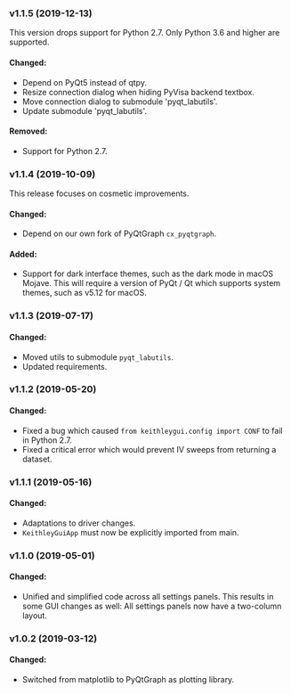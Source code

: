 ### v1.1.5 (2019-12-13)

This version drops support for Python 2.7. Only Python 3.6 and higher are supported.

#### Changed:

- Depend on PyQt5 instead of qtpy.
- Resize connection dialog when hiding PyVisa backend textbox.
- Move connection dialog to submodule 'pyqt_labutils'.
- Update submodule 'pyqt_labutils'.

#### Removed:

- Support for Python 2.7.

### v1.1.4 (2019-10-09)

This release focuses on cosmetic improvements.

#### Changed:

- Depend on our own fork of PyQtGraph `cx_pyqtgraph`.

#### Added:

- Support for dark interface themes, such as the dark mode in macOS Mojave. This will
  require a version of PyQt / Qt which supports system themes, such as v5.12 for macOS.

### v1.1.3 (2019-07-17)

#### Changed:

- Moved utils to submodule `pyqt_labutils`.
- Updated requirements.

### v1.1.2 (2019-05-20)

#### Changed:

- Fixed a bug which caused `from keithleygui.config import CONF` to fail in Python 2.7.
- Fixed a critical error which would prevent IV sweeps from returning a dataset.

### v1.1.1 (2019-05-16)

#### Changed:

- Adaptations to driver changes.
- `KeithleyGuiApp` must now be explicitly imported from main.

### v1.1.0 (2019-05-01)

#### Changed:

- Unified and simplified code across all settings panels. This results in some GUI
  changes as well: All settings panels now have a two-column layout.

### v1.0.2 (2019-03-12)

#### Changed:

- Switched from matplotlib to PyQtGraph as plotting library.
